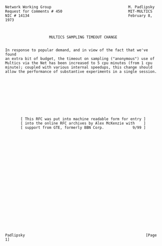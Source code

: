     Network Working Group                                   M. Padlipsky
    Request for Comments # 450                              MIT-MULTICS
    NIC # 14134                                             February 8, 1973



                        MULTICS SAMPLING TIMEOUT CHANGE


    In response to popular demand, and in view of the fact that we've found
    an extra bit of budget, the timeout on sampling ("anonymous") use of
    Multics via the Net has been increased to 5 cpu minutes (from 1 cpu
    minute); coupled with various internal speedups, this change should
    allow the performance of substantive experiments in a single session.










           [ This RFC was put into machine readable form for entry ]
           [ into the online RFC archives by Alex McKenzie with    ]
           [ support from GTE, formerly BBN Corp.             9/99 ]
























    Padlipsky                                                       [Page 1]
